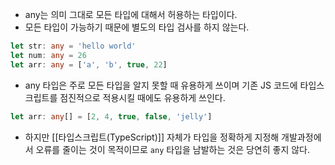 - any는 의미 그대로 모든 타입에 대해서 허용하는 타입이다. 
- 모든 타입이 가능하기 때문에 별도의 타입 검사를 하지 않는다.


```ts
let str: any = 'hello world'
let num: any = 26
let arr: any = ['a', 'b', true, 22]
```

- any 타입은 주로 모든 타입을 알지 못할 때 유용하게 쓰이며 기존 JS 코드에 타입스크립트를 점진적으로 적용시킬 때에도 유용하게 쓰인다.

```ts
let arr: any[] = [2, 4, true, false, 'jelly']
```

- 하지만 [[타입스크립트(TypeScript)]] 자체가 타입을 정확하게 지정해 개발과정에서 오류를 줄이는 것이 목적이므로 `any` 타입을 남발하는 것은 당연히 좋지 않다.